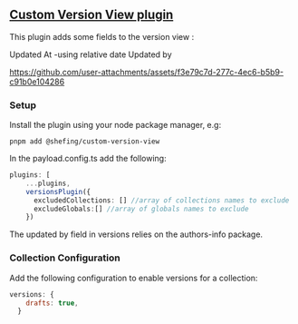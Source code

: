 ## [Custom Version View plugin](./src/index.ts)

This plugin adds some fields to the version view :

Updated At -using relative date
Updated by

https://github.com/user-attachments/assets/f3e79c7d-277c-4ec6-b5b9-c91b0e104286

### Setup

Install the plugin using your node package manager, e.g:

`pnpm add @shefing/custom-version-view`

In the payload.config.ts add the following:

```typescript
plugins: [
    ...plugins,
    versionsPlugin({
      excludedCollections: [] //array of collections names to exclude
      excludeGlobals:[] //array of globals names to exclude
    })
```
The updated by field in versions relies on the authors-info package.

### Collection Configuration

Add the following configuration to enable versions for a collection:

```javascript
versions: {
    drafts: true,
  }
```


